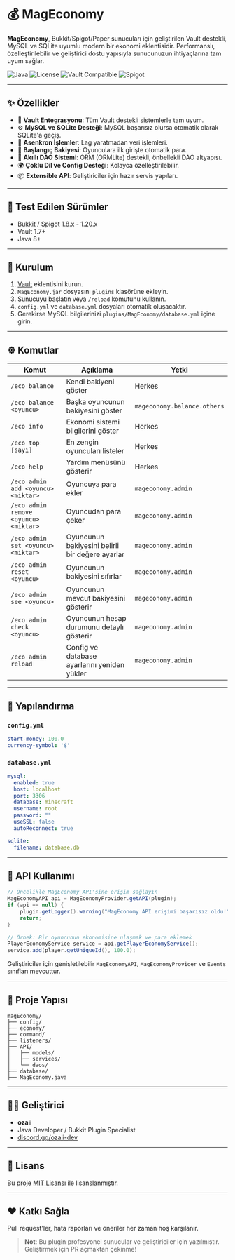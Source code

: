

# 💰 MagEconomy

**MagEconomy**, Bukkit/Spigot/Paper sunucuları için geliştirilen Vault destekli, MySQL ve SQLite uyumlu modern bir ekonomi eklentisidir. Performanslı, özelleştirilebilir ve geliştirici dostu yapısıyla sunucunuzun ihtiyaçlarına tam uyum sağlar.

![Java](https://img.shields.io/badge/Java-8%2B-blue.svg)
![License](https://img.shields.io/github/license/ozaii/MagEconomy)
![Vault Compatible](https://img.shields.io/badge/Vault-Compatible-brightgreen)
![Spigot](https://img.shields.io/badge/Supported-1.8--1.20%2B-yellow)

---

## ✨ Özellikler

- 🔌 **Vault Entegrasyonu**: Tüm Vault destekli sistemlerle tam uyum.
- ⚙️ **MySQL ve SQLite Desteği**: MySQL başarısız olursa otomatik olarak SQLite'a geçiş.
- 🚀 **Asenkron İşlemler**: Lag yaratmadan veri işlemleri.
- 💸 **Başlangıç Bakiyesi**: Oyunculara ilk girişte otomatik para.
- 🧠 **Akıllı DAO Sistemi**: ORM (ORMLite) destekli, önbellekli DAO altyapısı.
- 🌍 **Çoklu Dil ve Config Desteği**: Kolayca özelleştirilebilir.
- 📦 **Extensible API**: Geliştiriciler için hazır servis yapıları.

---

## 🧪 Test Edilen Sürümler

- Bukkit / Spigot 1.8.x - 1.20.x
- Vault 1.7+
- Java 8+

---

## 🚀 Kurulum

1. [Vault](https://www.spigotmc.org/resources/vault.34315/) eklentisini kurun.
2. `MagEconomy.jar` dosyasını `plugins` klasörüne ekleyin.
3. Sunucuyu başlatın veya `/reload` komutunu kullanın.
4. `config.yml` ve `database.yml` dosyaları otomatik oluşacaktır.
5. Gerekirse MySQL bilgilerinizi `plugins/MagEconomy/database.yml` içine girin.

---

## ⚙️ Komutlar

| Komut                                | Açıklama                                     | Yetki                      |
|--------------------------------------|----------------------------------------------|----------------------------|
| `/eco balance`                       | Kendi bakiyeni göster                        | Herkes                     |
| `/eco balance <oyuncu>`              | Başka oyuncunun bakiyesini göster            | `mageconomy.balance.others`|
| `/eco info`                          | Ekonomi sistemi bilgilerini göster           | Herkes                     |
| `/eco top [sayı]`                    | En zengin oyuncuları listeler                | Herkes                     |
| `/eco help`                          | Yardım menüsünü gösterir                     | Herkes                     |
| `/eco admin add <oyuncu> <miktar>`   | Oyuncuya para ekler                          | `mageconomy.admin`         |
| `/eco admin remove <oyuncu> <miktar>`| Oyuncudan para çeker                         | `mageconomy.admin`         |
| `/eco admin set <oyuncu> <miktar>`   | Oyuncunun bakiyesini belirli bir değere ayarlar | `mageconomy.admin`     |
| `/eco admin reset <oyuncu>`          | Oyuncunun bakiyesini sıfırlar                | `mageconomy.admin`         |
| `/eco admin see <oyuncu>`            | Oyuncunun mevcut bakiyesini gösterir         | `mageconomy.admin`         |
| `/eco admin check <oyuncu>`          | Oyuncunun hesap durumunu detaylı gösterir    | `mageconomy.admin`         |
| `/eco admin reload`                  | Config ve database ayarlarını yeniden yükler | `mageconomy.admin`         |

---

## 🧾 Yapılandırma

### `config.yml`
```yaml
start-money: 100.0
currency-symbol: '$'
````

### `database.yml`

```yaml
mysql:
  enabled: true
  host: localhost
  port: 3306
  database: minecraft
  username: root
  password: ""
  useSSL: false
  autoReconnect: true

sqlite:
  filename: database.db
```

---

## 📡 API Kullanımı

```java
// Öncelikle MagEconomy API'sine erişim sağlayın
MagEconomyAPI api = MagEconomyProvider.getAPI(plugin);
if (api == null) {
    plugin.getLogger().warning("MagEconomy API erişimi başarısız oldu!");
    return;
}

// Örnek: Bir oyuncunun ekonomisine ulaşmak ve para eklemek
PlayerEconomyService service = api.getPlayerEconomyService();
service.add(player.getUniqueId(), 100.0);

```

Geliştiriciler için genişletilebilir `MagEconomyAPI`, `MagEconomyProvider` ve `Events` sınıfları mevcuttur.

---

## 📂 Proje Yapısı

```
magEconomy/
├── config/
├── economy/
├── command/
├── listeners/
├── API/
│   ├── models/
│   ├── services/
│   └── daos/
├── database/
├── MagEconomy.java
```

---

## 🧑‍💻 Geliştirici

* **ozaii**
* Java Developer / Bukkit Plugin Specialist
* [discord.gg/ozaii-dev](https://discord.gg/Magnesify)

---

## 📜 Lisans

Bu proje [MIT Lisansı](LICENSE) ile lisanslanmıştır.

---

## ❤️ Katkı Sağla

Pull request'ler, hata raporları ve öneriler her zaman hoş karşılanır.

> **Not**: Bu plugin profesyonel sunucular ve geliştiriciler için yazılmıştır. Geliştirmek için PR açmaktan çekinme!

```


